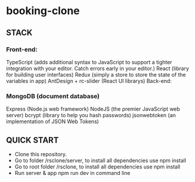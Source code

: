 # booking-clone

## STACK
### Front-end:

TypeScript (adds additional syntax to JavaScript to support a tighter integration with your editor. Catch errors early in your editor.)
React (library for building user interfaces)
Redux (simply a store to store the state of the variables in app)
AntDesign + rc-slider (React UI librarys)
Back-end:

### MongoDB (document database)
Express (Node.js web framework)
NodeJS (the premier JavaScript web server)
bcrypt (library to help you hash passwords)
jsonwebtoken (an implementation of JSON Web Tokens)

## QUICK START
- Clone this repository.
- Go to folder /rsclone/server, to install all dependencies use npm install
- Go to root folder /rsclone, to install all dependencies use npm install
- Run server & app npm run dev in command line